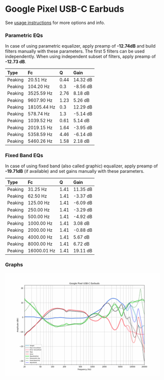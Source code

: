 # Google Pixel USB-C Earbuds
See [usage instructions](https://github.com/jaakkopasanen/AutoEq#usage) for more options and info.

### Parametric EQs
In case of using parametric equalizer, apply preamp of **-12.74dB** and build filters manually
with these parameters. The first 5 filters can be used independently.
When using independent subset of filters, apply preamp of **-12.73 dB**.

| Type    | Fc          |    Q | Gain     |
|:--------|:------------|:-----|:---------|
| Peaking | 20.51 Hz    | 0.44 | 14.32 dB |
| Peaking | 104.20 Hz   | 0.3  | -8.56 dB |
| Peaking | 3525.59 Hz  | 2.76 | 8.18 dB  |
| Peaking | 9607.90 Hz  | 1.23 | 5.26 dB  |
| Peaking | 18105.44 Hz | 0.3  | 12.29 dB |
| Peaking | 578.74 Hz   | 1.3  | -5.14 dB |
| Peaking | 1039.52 Hz  | 0.61 | 5.14 dB  |
| Peaking | 2019.15 Hz  | 1.64 | -3.95 dB |
| Peaking | 5358.59 Hz  | 4.46 | -6.14 dB |
| Peaking | 5460.26 Hz  | 1.58 | 2.18 dB  |

### Fixed Band EQs
In case of using fixed band (also called graphic) equalizer, apply preamp of **-19.71dB**
(if available) and set gains manually with these parameters.

| Type    | Fc          |    Q | Gain     |
|:--------|:------------|:-----|:---------|
| Peaking | 31.25 Hz    | 1.41 | 11.35 dB |
| Peaking | 62.50 Hz    | 1.41 | -3.37 dB |
| Peaking | 125.00 Hz   | 1.41 | -6.09 dB |
| Peaking | 250.00 Hz   | 1.41 | -3.29 dB |
| Peaking | 500.00 Hz   | 1.41 | -4.92 dB |
| Peaking | 1000.00 Hz  | 1.41 | 3.08 dB  |
| Peaking | 2000.00 Hz  | 1.41 | -0.88 dB |
| Peaking | 4000.00 Hz  | 1.41 | 5.67 dB  |
| Peaking | 8000.00 Hz  | 1.41 | 6.72 dB  |
| Peaking | 16000.01 Hz | 1.41 | 19.11 dB |

### Graphs
![](./Google%20Pixel%20USB-C%20Earbuds.png)